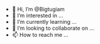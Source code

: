 - 👋 Hi, I’m @Bigtugiam
- 👀 I’m interested in ...
- 🌱 I’m currently learning ...
- 💞️ I’m looking to collaborate on ...
- 📫 How to reach me ...

<!---
Bigtugiam/Bigtugiam is a ✨ special ✨ repository because its `README.md` (this file) appears on your GitHub profile.
You can click the Preview link to take a look at your changes.
--->
